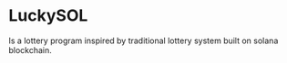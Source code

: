 # LuckySOL

Is a lottery program inspired by traditional lottery system built on solana blockchain.
